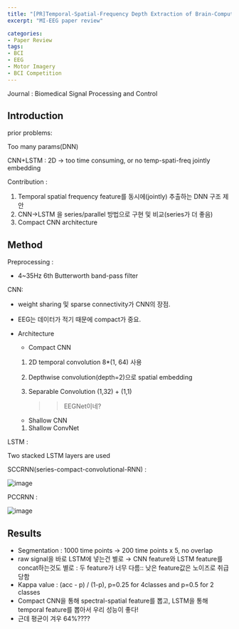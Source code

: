 ```yaml
---
title: "[PR]Temporal-Spatial-Frequency Depth Extraction of Brain-Computer Interface based on mental tasks"
excerpt: "MI-EEG paper review"

categories:
- Paper Review
tags:
- BCI
- EEG
- Motor Imagery
- BCI Competition
---
```


Journal : Biomedical Signal Processing and Control

## Introduction

prior problems:

Too many params(DNN)

CNN+LSTM : 2D → too time consuming, or no temp-spati-freq jointly embedding

Contribution : 

1. Temporal spatial frequency feature를 동시에(jointly) 추출하는 DNN 구조 제안
2. CNN→LSTM 을 series/parallel 방법으로 구현 및 비교(series가 더 좋음)
3. Compact CNN architecture



## Method

Preprocessing :

- 4~35Hz 6th Butterworth band-pass filter

CNN:

- weight sharing 및 sparse connectivity가 CNN의 장점.
- EEG는 데이터가 적기 때문에 compact가 중요.

- Architecture
    - Compact CNN
    1. 2D temporal convolution 8*(1, 64) 사용
    2. Depthwise convolution(depth=2)으로 spatial embedding
    3. Separable Convolution (1,32) + (1,1)

        >> EEGNet이네?

    - Shallow CNN
    1. Shallow ConvNet

LSTM :

Two stacked LSTM layers are used

SCCRNN(series-compact-convolutional-RNN) :

![image](https://user-images.githubusercontent.com/40979215/125023399-ceead480-e0b9-11eb-9255-134249ed2f90.png)

PCCRNN :

![image](https://user-images.githubusercontent.com/40979215/125023436-e2963b00-e0b9-11eb-960b-802540504ec9.png)



## Results

- Segmentation : 1000 time points → 200 time points x 5, no overlap
- raw signal을 바로 LSTM에 넣는건 별로 → CNN feature와 LSTM feature를 concat하는것도 별로 : 두 feature가 너무 다름:: 낮은 feature값은 노이즈로 취급당함
- Kappa value : (acc - p) / (1-p), p=0.25 for 4classes and p=0.5 for 2 classes
- Compact CNN을 통해 spectral-spatial feature를 뽑고, LSTM을 통해 temporal feature를 뽑아서 우리 성능이 좋다!
- 근데 평균이 겨우 64%????